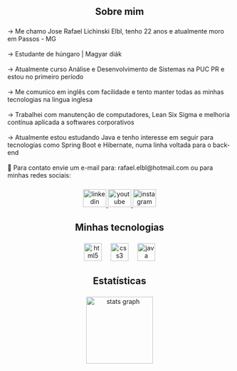 <h2 align="center">Sobre mim</h2>

###

<p align="left">→ Me chamo Jose Rafael Lichinski Elbl, tenho 22 anos e atualmente moro em Passos - MG<br><br>→ Estudante de húngaro | Magyar diák<br><br>→ Atualmente curso Análise e Desenvolvimento de Sistemas na PUC PR e estou no primeiro período<br><br>→ Me comunico em inglês com facilidade e tento manter todas as minhas tecnologias na lingua inglesa<br><br>→ Trabalhei com manutenção de computadores, Lean Six Sigma e melhoria contínua aplicada a softwares corporativos<br><br>→ Atualmente estou estudando Java e tenho interesse em seguir para tecnologias como Spring Boot e Hibernate, numa linha voltada para o back-end<br><br>📩 Para contato envie um e-mail para: rafael.elbl@hotmail.com ou para minhas redes sociais:</p>

###

<div align="center">
  <a href="https://www.linkedin.com/in/jos%C3%A9-rafael-lichinski-elbl-150375289/" target="_blank">
    <img src="https://raw.githubusercontent.com/maurodesouza/profile-readme-generator/master/src/assets/icons/social/linkedin/default.svg" width="52" height="40" alt="linkedin logo"  />
  </a>
  <a href="https://www.youtube.com/@feydev" target="_blank">
    <img src="https://raw.githubusercontent.com/maurodesouza/profile-readme-generator/master/src/assets/icons/social/youtube/default.svg" width="52" height="40" alt="youtube logo"  />
  </a>
  <a href="https://www.instagram.com/elbl_rafael/" target="_blank">
    <img src="https://raw.githubusercontent.com/maurodesouza/profile-readme-generator/master/src/assets/icons/social/instagram/default.svg" width="52" height="40" alt="instagram logo"  />
  </a>
</div>

###

<h2 align="center">Minhas tecnologias</h2>

###

<div align="center">
  <img src="https://cdn.jsdelivr.net/gh/devicons/devicon/icons/html5/html5-plain.svg" height="40" alt="html5 logo"  />
  <img width="12" />
  <img src="https://cdn.jsdelivr.net/gh/devicons/devicon/icons/css3/css3-plain.svg" height="40" alt="css3 logo"  />
  <img width="12" />
  <img src="https://cdn.jsdelivr.net/gh/devicons/devicon/icons/java/java-original-wordmark.svg" height="40" alt="java logo"  />
</div>

###

<h2 align="center">Estatísticas</h2>

###

<div align="center">
  <img src="https://github-readme-stats.vercel.app/api?username=rafael-elbl19&hide_title=false&hide_rank=false&show_icons=true&include_all_commits=true&count_private=true&disable_animations=false&theme=vue-dark&locale=pt-br&hide_border=false&order=1" height="150" alt="stats graph"  />
</div>

###
